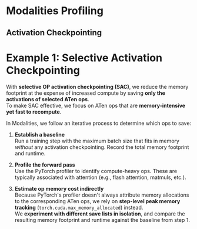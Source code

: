 # Modalities Profiling

## Activation Checkpointing

# Example 1:  Selective Activation Checkpointing

With **selective OP activation checkpointing (SAC)**, we reduce the memory footprint at the expense of increased compute by saving **only the activations of selected ATen ops**.  
To make SAC effective, we focus on ATen ops that are **memory-intensive yet fast to recompute**.

In Modalities, we follow an iterative process to determine which ops to save:

1. **Establish a baseline**  
   Run a training step with the maximum batch size that fits in memory *without* any activation checkpointing. Record the total memory footprint and runtime.

2. **Profile the forward pass**  
   Use the PyTorch profiler to identify compute-heavy ops. These are typically associated with attention (e.g., flash attention, matmuls, etc.).

3. **Estimate op memory cost indirectly**  
   Because PyTorch's profiler doesn't always attribute memory allocations to the corresponding ATen ops, we rely on **step-level peak memory tracking** (`torch.cuda.max_memory_allocated`) instead.  
   We **experiment with different save lists in isolation**, and compare the resulting memory footprint and runtime against the baseline from step 1.
